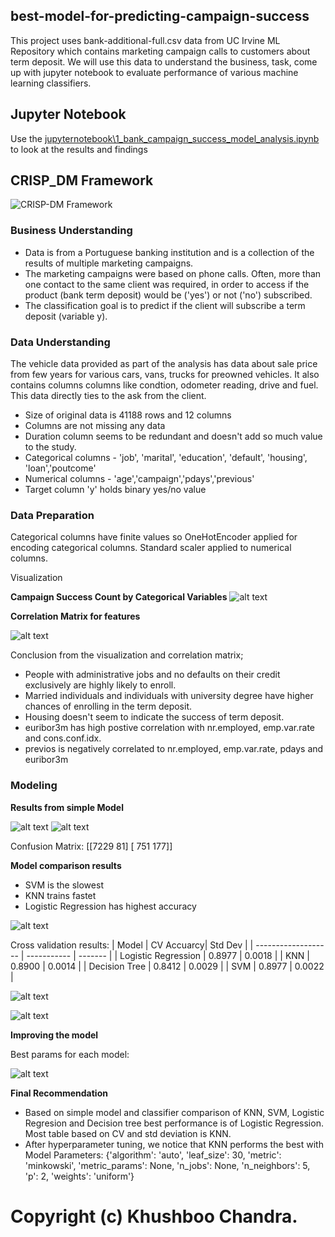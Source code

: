 ## best-model-for-predicting-campaign-success

This project uses bank-additional-full.csv data from UC Irvine ML Repository which contains marketing campaign calls to customers about term deposit. We will use this data to understand the business, task, come up with jupyter notebook to evaluate performance of various machine learning classifiers.

## Jupyter Notebook

Use the [jupyternotebook\1_bank_campaign_success_model_analysis.ipynb](https://github.com/khushboochandra07/bank_marketing_data_ml_model/blob/main/jupyternotebook/1_bank_campaign_success_model_analysis.ipynb) to look at the results and findings

## CRISP_DM Framework

![CRISP-DM Framework](/images/crispdm.png)

### **Business Understanding**  

*   Data is from a Portuguese banking institution and is a collection of the results of multiple marketing campaigns.
*   The marketing campaigns were based on phone calls. Often, more than one contact to the same client was required, in order to access if the product (bank term deposit) would be ('yes') or not ('no') subscribed.
*   The classification goal is to predict if the client will subscribe a term deposit (variable y).


### **Data Understanding**  

The vehicle data provided as part of the analysis has data about sale price from few years for various cars, vans, trucks for preowned vehicles. It also contains columns columns like condtion, odometer reading, drive and fuel. This data directly ties to the ask from the client.

*   Size of original data is 41188 rows and 12 columns
*   Columns are not missing any data
*   Duration column seems to be redundant and doesn't add so much value to the study.
*   Categorical columns - 'job', 'marital', 'education', 'default', 'housing', 'loan','poutcome'
*   Numerical columns - 'age','campaign','pdays','previous'
*   Target column 'y' holds binary yes/no value


### **Data Preparation**  

Categorical columns have finite values so OneHotEncoder applied for encoding categorical columns. Standard scaler applied to numerical columns. 



Visualization

**Campaign Success Count by Categorical Variables**
![alt text](/images/Campaign_success.png)

**Correlation Matrix for features**

![alt text](/images/correlation.png)

Conclusion from the visualization and correlation matrix;
*   People with administrative jobs and no defaults on their credit exclusively are highly likely to enroll.
*   Married individuals and individuals with university degree have higher chances of enrolling in the term deposit.
*   Housing doesn't seem to indicate the success of term deposit.
*   euribor3m has high postive correlation with nr.employed, emp.var.rate and cons.conf.idx.
*   previos is negatively correlated to nr.employed, emp.var.rate, pdays and euribor3m

### **Modeling**  

**Results from simple Model**

![alt text](/images/simple_coeff.png)
![alt text](/images/simple_classification.png)

Confusion Matrix:
[[7229   81]
 [ 751  177]]

**Model comparison results**

*   SVM is the slowest 
*   KNN trains fastet
*   Logistic Regression has highest accuracy

  
![alt text](/images/model_comp.png)

Cross validation results:
| Model               | CV  Accuarcy| Std Dev |
| ------------------- | ----------- | ------- |
| Logistic Regression | 0.8977      | 0.0018 |
| KNN                 | 0.8900      | 0.0014 |
| Decision Tree       | 0.8412      | 0.0029 |
| SVM                 | 0.8977      | 0.0022 |

![alt text](/images/model_accuracy.png)

![alt text](/images/cross_validation.png)

**Improving the model**

Best params for each model:

![alt text](/images/hyperparameter_tuning.png)


**Final Recommendation**
*   Based on simple model and classifier comparison of KNN, SVM, Logistic Regresion and Decision tree best performance is of Logistic Regression. Most table based on CV and std deviation is KNN.
*   After hyperparameter tuning, we notice that KNN performs the best with Model Parameters: {'algorithm': 'auto', 'leaf_size': 30, 'metric': 'minkowski', 'metric_params': None, 'n_jobs': None, 'n_neighbors': 5, 'p': 2, 'weights': 'uniform'}

# Copyright (c) Khushboo Chandra.
